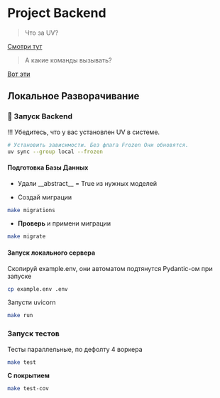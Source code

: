 # Project Backend

> Что за UV?

[Смотри тут](https://docs.astral.sh/uv/concepts/projects/dependencies/)

> А какие команды вызывать?

[Вот эти ](https://docs.astral.sh/uv/reference/cli/)

## Локальное Разворачивание

### 🔨 Запуск Backend

!!! Убедитесь, что у вас установлен UV в системе.

```bash
# Установить зависимости. Без флага Frozen Они обновятся.
uv sync --group local --frozen
```

#### Подготовка Базы Данных

- Удали \_\_abstract\_\_ = True из нужных моделей

- Создай миграции

```bash
make migrations
```

- **Проверь** и примени миграции

```bash
make migrate
```

#### Запуск локального сервера

Скопируй example.env, они автоматом подтянутся Pydantic-ом при запуске

```bash
cp example.env .env
```

Запусти uvicorn

```bash
make run
```

### Запуск тестов

Тесты параллельные, по дефолту 4 воркера

```bash
make test
```

**С покрытием**

```bash
make test-cov
```
